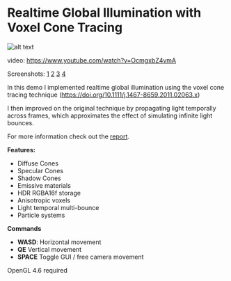 # Realtime Global Illumination with Voxel Cone Tracing

![alt text](https://raw.githubusercontent.com/righier/gidemo/master/screenshots/1.jpg)

video: https://www.youtube.com/watch?v=OcmgxbZ4vmA

Screenshots:
[1](https://raw.githubusercontent.com/righier/gidemo/master/screenshots/1.jpg)
[2](https://raw.githubusercontent.com/righier/gidemo/master/screenshots/2.jpg)
[3](https://raw.githubusercontent.com/righier/gidemo/master/screenshots/3.jpg)
[4](https://raw.githubusercontent.com/righier/gidemo/master/screenshots/4.jpg)

In this demo I implemented realtime global illumination using the voxel cone tracing technique (https://doi.org/10.1111/j.1467-8659.2011.02063.x)

I then improved on the original technique by propagating light temporally across frames, which approximates the effect of simulating infinite light bounces.

For more information check out the [report](https://raw.githubusercontent.com/righier/gidemo/master/report.pdf).

**Features:**
- Diffuse Cones
- Specular Cones
- Shadow Cones
- Emissive materials
- HDR RGBA16f storage
- Anisotropic voxels
- Light temporal multi-bounce
- Particle systems

**Commands**
- **WASD**: Horizontal movement
- **QE** Vertical movement
- **SPACE** Toggle GUI / free camera movement

OpenGL 4.6 required
